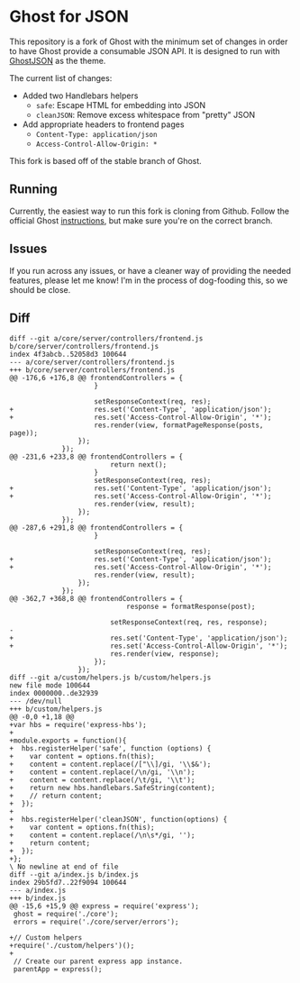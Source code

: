 # Ghost for JSON

This repository is a fork of Ghost with the minimum set of changes in order to have Ghost provide a consumable JSON API. It is designed to run with [GhostJSON](https://github.com/carsondarling/GhostJSON) as the theme.

The current list of changes:

- Added two Handlebars helpers
  - `safe`: Escape HTML for embedding into JSON
  - `cleanJSON`: Remove excess whitespace from "pretty" JSON
- Add appropriate headers to frontend pages
  - `Content-Type: application/json`
  - `Access-Control-Allow-Origin: *`

This fork is based off of the stable branch of Ghost.

## Running

Currently, the easiest way to run this fork is cloning from Github. Follow the official Ghost [instructions](https://github.com/TryGhost/Ghost#install-from-git), but make sure you're on the correct branch.

## Issues

If you run across any issues, or have a cleaner way of providing the needed features, please let me know! I'm in the process of dog-fooding this, so we should be close.

## Diff

```
diff --git a/core/server/controllers/frontend.js b/core/server/controllers/frontend.js
index 4f3abcb..52058d3 100644
--- a/core/server/controllers/frontend.js
+++ b/core/server/controllers/frontend.js
@@ -176,6 +176,8 @@ frontendControllers = {
                     }
 
                     setResponseContext(req, res);
+                    res.set('Content-Type', 'application/json');
+                    res.set('Access-Control-Allow-Origin', '*');
                     res.render(view, formatPageResponse(posts, page));
                 });
             });
@@ -231,6 +233,8 @@ frontendControllers = {
                         return next();
                     }
                     setResponseContext(req, res);
+                    res.set('Content-Type', 'application/json');
+                    res.set('Access-Control-Allow-Origin', '*');
                     res.render(view, result);
                 });
             });
@@ -287,6 +291,8 @@ frontendControllers = {
                     }
 
                     setResponseContext(req, res);
+                    res.set('Content-Type', 'application/json');
+                    res.set('Access-Control-Allow-Origin', '*');
                     res.render(view, result);
                 });
             });
@@ -362,7 +368,8 @@ frontendControllers = {
                             response = formatResponse(post);
 
                         setResponseContext(req, res, response);
-
+                        res.set('Content-Type', 'application/json');
+                        res.set('Access-Control-Allow-Origin', '*');
                         res.render(view, response);
                     });
                 });
diff --git a/custom/helpers.js b/custom/helpers.js
new file mode 100644
index 0000000..de32939
--- /dev/null
+++ b/custom/helpers.js
@@ -0,0 +1,18 @@
+var hbs = require('express-hbs');
+
+module.exports = function(){  
+  hbs.registerHelper('safe', function (options) {
+    var content = options.fn(this);
+    content = content.replace(/["\\]/gi, '\\$&');
+    content = content.replace(/\n/gi, '\\n');
+    content = content.replace(/\t/gi, '\\t');
+    return new hbs.handlebars.SafeString(content);
+    // return content;
+  });
+
+  hbs.registerHelper('cleanJSON', function(options) {
+    var content = options.fn(this);
+    content = content.replace(/\n\s*/gi, '');
+    return content;
+  });
+};
\ No newline at end of file
diff --git a/index.js b/index.js
index 29b5fd7..22f9094 100644
--- a/index.js
+++ b/index.js
@@ -15,6 +15,9 @@ express = require('express');
 ghost = require('./core');
 errors = require('./core/server/errors');
 
+// Custom helpers
+require('./custom/helpers')();
+
 // Create our parent express app instance.
 parentApp = express();
```